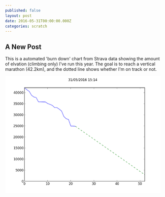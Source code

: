 ```yaml
---
published: false
layout: post
date: 2016-05-31T00:00:00.000Z
categories: scratch
---
```

## A New Post

This is a automated 'burn down' chart from Strava data showing the amount of elvation (climbing only) I've run this year. The goal is to reach a vertical marathon (42.2km), and the dotted line shows whether I'm on track or not.

<img src="/img/elevation.png"/>
